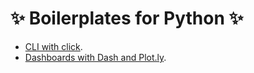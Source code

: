 # ✨ Boilerplates for Python ✨ 

* [CLI with click](https://github.com/bt3gl/Awesome_Python_Boilerplates/tree/master/CLI_app).
* [Dashboards with Dash and Plot.ly](https://github.com/bt3gl/Awesome_Python_Boilerplates/tree/master/dash_app).
